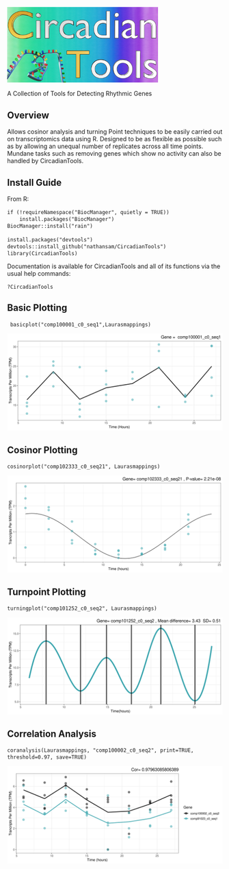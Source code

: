 <img src="CT_github.jpg" alt="alt text" width="70%">

A Collection of Tools for Detecting Rhythmic Genes
## Overview
Allows cosinor analysis and turning Point techniques to be easily carried out on transcriptomics data using R. Designed to be as flexible as possible such as by allowing an unequal number of replicates across all time points. Mundane tasks such as removing genes which show no activity can also be handled by CircadianTools.
## Install Guide 
From R:
```{r}
if (!requireNamespace("BiocManager", quietly = TRUE))
    install.packages("BiocManager")
BiocManager::install("rain")

install.packages("devtools")
devtools::install_github("nathansam/CircadianTools")
library(CircadianTools)
```
Documentation is available for CircadianTools and all of its functions via the usual help commands:
```
?CircadianTools
```


## Basic Plotting
```{r}
 basicplot("comp100001_c0_seq1",Laurasmappings)
```
![](saveplotex.png)

## Cosinor Plotting
```{r}
cosinorplot("comp102333_c0_seq21", Laurasmappings)
```
![](cosinorex.png)


## Turnpoint Plotting
```{r}
turningplot("comp101252_c0_seq2", Laurasmappings)
```
![](turnpointex.png) 

## Correlation Analysis
```{r}
coranalysis(Laurasmappings, "comp100002_c0_seq2", print=TRUE, threshold=0.97, save=TRUE)
```
![](corex.png) 

